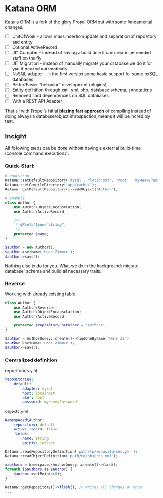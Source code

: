 Katana ORM
==========

Katana ORM is a fork of the glory Propel ORM but with some fundamental changes.

 * [ ] UnitOfWork - allows mass insertion/update and separation of repository and entity
 * [ ] Optional ActiveRecord
 * [ ] JIT Compiler - instead of having a build time it can create the needed stuff on the fly
 * [ ] JIT Migration - instead of manually migrate your database we do it for you if needed automatically
 * [ ] NoSQL adapter - in the first version some basic support for some noSQL databases
 * [ ] Better/Easier “behavior” development (plugins)
 * [ ] Entity definition through xml, yml, php, database schema, annotations
 * [ ] Removed hard dependencies on SQL databases
 * [ ] With a REST API Adapter

That all with Propel’s initial **blazing fast approach** of compiling instead of doing always a
database/object introspection, means it will be incredibly fast.


Insight
-------

All following steps can be done without having a external build-time (console command executions).

### Quick-Start:

```php
# bootstrap
Katana::setDefaultRepository('mysql', 'localhost', 'root', 'myHeavyPassword');
Katana::setCompileDirectory('app/cache/');
Katana::getDefaultRepository()->addObject('Author');

# example
class Author {
    use Author\ObjectEncapsulation;
    use Author\ActiveRecord;

    /**
     * @Field(type="string")
     */
    protected $name;
}

$author = new Author();
$author->setName('Hans Zimmer');
$author->save();
```

Nothing else to do for you.
What we do in the background: migrate database' schema and build all necessary traits.

### Reverse

Working with already existing table.

```php
class Author {
    use Author\Reverse;
    use Author\ObjectEncapsulation;
    use Author\ActiveRecord;

    protected $repositoryContainer = 'authors';
}

$author = AuthorQuery::create()->findOneByName('Hans Zi');
$author->setName('Hans Zimmer');
$author->save();
```

### Centralized definition

repositories.yml
```yml
repositories:
    default:
        adapter: mysql
        host: localhost
        user: root
        password: myHeavyPassword
```

objects.yml
```yml
Namespaced\Author:
    repository: default
    active_record: false
    fields:
        name: string
        points: integer
```

```php
Katana::readRepositoryDefinition('path/to/repositories.yml');
Katana::readObjectDefinition('path/to/objects.yml');

$authors = Namespaced\AuthorQuery::create()->find();
foreach ($authors as $author) {
    $author->setPoints(0);
}

Katana::getRepository()->flush(); // writes all changes at once
...
```
